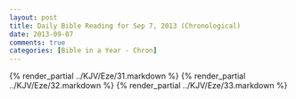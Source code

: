 ```yaml
---
layout: post
title: Daily Bible Reading for Sep 7, 2013 (Chronological)
date: 2013-09-07
comments: true
categories: [Bible in a Year - Chron]
---
```

{% render_partial ../KJV/Eze/31.markdown %}
{% render_partial ../KJV/Eze/32.markdown %}
{% render_partial ../KJV/Eze/33.markdown %}

